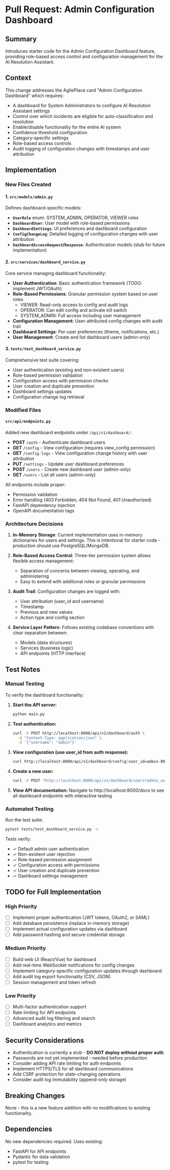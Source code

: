 # Pull Request: Admin Configuration Dashboard

## Summary
Introduces starter code for the Admin Configuration Dashboard feature, providing role-based access control and configuration management for the AI Resolution Assistant.

## Context
This change addresses the AgilePlace card "Admin Configuration Dashboard" which requires:
- A dashboard for System Administrators to configure AI Resolution Assistant settings
- Control over which incidents are eligible for auto-classification and resolution
- Enable/disable functionality for the entire AI system
- Confidence threshold configuration
- Category-specific settings
- Role-based access controls
- Audit logging of configuration changes with timestamps and user attribution

## Implementation

### New Files Created

#### 1. `src/models/admin.py`
Defines dashboard-specific models:
- **`UserRole`** enum: SYSTEM_ADMIN, OPERATOR, VIEWER roles
- **`DashboardUser`**: User model with role-based permissions
- **`DashboardSettings`**: UI preferences and dashboard configuration
- **`ConfigChangeLog`**: Detailed logging of configuration changes with user attribution
- **`DashboardAccessRequest`/`Response`**: Authentication models (stub for future implementation)

#### 2. `src/services/dashboard_service.py`
Core service managing dashboard functionality:
- **User Authentication**: Basic authentication framework (TODO: implement JWT/OAuth)
- **Role-Based Permissions**: Granular permission system based on user roles
  - VIEWER: Read-only access to config and audit logs
  - OPERATOR: Can edit config and activate kill switch
  - SYSTEM_ADMIN: Full access including user management
- **Configuration Management**: User-attributed config changes with audit trail
- **Dashboard Settings**: Per-user preferences (theme, notifications, etc.)
- **User Management**: Create and list dashboard users (admin-only)

#### 3. `tests/test_dashboard_service.py`
Comprehensive test suite covering:
- User authentication (existing and non-existent users)
- Role-based permission validation
- Configuration access with permission checks
- User creation and duplicate prevention
- Dashboard settings updates
- Configuration change log retrieval

### Modified Files

#### `src/api/endpoints.py`
Added new dashboard endpoints under `/api/v1/dashboard/`:
- **POST** `/auth` - Authenticate dashboard users
- **GET** `/config` - View configuration (requires view_config permission)
- **GET** `/config-logs` - View configuration change history with user attribution
- **PUT** `/settings` - Update user dashboard preferences
- **POST** `/users` - Create new dashboard user (admin-only)
- **GET** `/users` - List all users (admin-only)

All endpoints include proper:
- Permission validation
- Error handling (403 Forbidden, 404 Not Found, 401 Unauthorized)
- FastAPI dependency injection
- OpenAPI documentation tags

### Architecture Decisions

1. **In-Memory Storage**: Current implementation uses in-memory dictionaries for users and settings. This is intentional for starter code - production should use PostgreSQL/MongoDB.

2. **Role-Based Access Control**: Three-tier permission system allows flexible access management:
   - Separation of concerns between viewing, operating, and administering
   - Easy to extend with additional roles or granular permissions

3. **Audit Trail**: Configuration changes are logged with:
   - User attribution (user_id and username)
   - Timestamp
   - Previous and new values
   - Action type and config section

4. **Service Layer Pattern**: Follows existing codebase conventions with clear separation between:
   - Models (data structures)
   - Services (business logic)
   - API endpoints (HTTP interface)

## Test Notes

### Manual Testing
To verify the dashboard functionality:

1. **Start the API server:**
   ```bash
   python main.py
   ```

2. **Test authentication:**
   ```bash
   curl -X POST http://localhost:8000/api/v1/dashboard/auth \
     -H "Content-Type: application/json" \
     -d '{"username": "admin"}'
   ```

3. **View configuration (use user_id from auth response):**
   ```bash
   curl http://localhost:8000/api/v1/dashboard/config?user_id=admin-001
   ```

4. **Create a new user:**
   ```bash
   curl -X POST "http://localhost:8000/api/v1/dashboard/users?admin_user_id=admin-001&username=operator1&email=op@example.com&role=operator"
   ```

5. **View API documentation:**
   Navigate to http://localhost:8000/docs to see all dashboard endpoints with interactive testing

### Automated Testing
Run the test suite:
```bash
pytest tests/test_dashboard_service.py -v
```

Tests verify:
- ✓ Default admin user authentication
- ✓ Non-existent user rejection
- ✓ Role-based permission assignment
- ✓ Configuration access with permissions
- ✓ User creation and duplicate prevention
- ✓ Dashboard settings management

## TODO for Full Implementation

### High Priority
- [ ] Implement proper authentication (JWT tokens, OAuth2, or SAML)
- [ ] Add database persistence (replace in-memory storage)
- [ ] Implement actual configuration updates via dashboard
- [ ] Add password hashing and secure credential storage

### Medium Priority
- [ ] Build web UI (React/Vue) for dashboard
- [ ] Add real-time WebSocket notifications for config changes
- [ ] Implement category-specific configuration updates through dashboard
- [ ] Add audit log export functionality (CSV, JSON)
- [ ] Session management and token refresh

### Low Priority
- [ ] Multi-factor authentication support
- [ ] Rate limiting for API endpoints
- [ ] Advanced audit log filtering and search
- [ ] Dashboard analytics and metrics

## Security Considerations

- Authentication is currently a stub - **DO NOT deploy without proper auth**
- Passwords are not yet implemented - needed before production
- Consider adding API rate limiting for auth endpoints
- Implement HTTPS/TLS for all dashboard communications
- Add CSRF protection for state-changing operations
- Consider audit log immutability (append-only storage)

## Breaking Changes
None - this is a new feature addition with no modifications to existing functionality.

## Dependencies
No new dependencies required. Uses existing:
- FastAPI for API endpoints
- Pydantic for data validation
- pytest for testing
